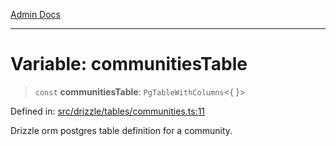 [Admin Docs](/)

***

# Variable: communitiesTable

> `const` **communitiesTable**: `PgTableWithColumns`\<\{ \}\>

Defined in: [src/drizzle/tables/communities.ts:11](https://github.com/gautam-divyanshu/talawa-api/blob/1d38acecd3e456f869683fb8dca035a5e42010d5/src/drizzle/tables/communities.ts#L11)

Drizzle orm postgres table definition for a community.
